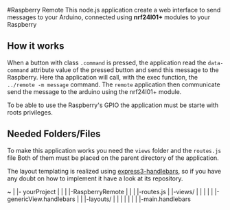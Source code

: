 #Raspberry Remote 
This node.js application create a web interface to send messages to your Arduino, 
connected using **nrf24l01+** modules to your Raspberry

## How it works

When a button with class `.command` is pressed, the application read the 
`data-command` attribute value of the pressed button and send this message to the 
Raspberry. Here tha application will call, with the exec function, the `../remote -m message` command.
The `remote` application then communicate send the message to the arduino using the nrf24l01+ module.

To be able to use the Raspberry's GPIO the application must be starte with roots privileges.

## Needed Folders/Files

To make this application works you need the `views` folder and the `routes.js` file
Both of them must be placed on the parent directory of the application. 

The layout templating is realized using [express3-handlebars](https://github.com/ericf/express3-handlebars), so if you have any doubt on how to implement it have a look at its repository.

~
|
|- yourProject
|		|
|		|-RaspberryRemote
|		|
|		|-routes.js
|		|-views/
|		|	|
|		|	|-genericView.handlebars
|		|	|-layouts/
|		|	|	|
|		|	|	|-main.handlebars